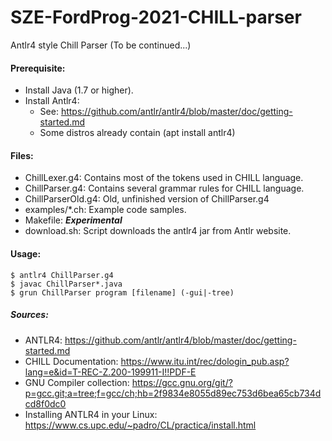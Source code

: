 # SZE-FordProg-2021-CHILL-parser

Antlr4 style Chill Parser (To be continued...)

#### Prerequisite:
- Install Java (1.7 or higher).
- Install Antlr4: 
   - See: https://github.com/antlr/antlr4/blob/master/doc/getting-started.md
   - Some distros already contain (apt install antlr4)

#### Files:
- ChillLexer.g4: Contains most of the tokens used in CHILL language.
- ChillParser.g4: Contains several grammar rules for CHILL language.
- ChillParserOld.g4: Old, unfinished version of ChillParser.g4
- examples/*.ch: Example code samples.
- Makefile: ***Experimental***
- download.sh: Script downloads the antlr4 jar from Antlr website. 
   
#### Usage:
```` 
$ antlr4 ChillParser.g4
$ javac ChillParser*.java
$ grun ChillParser program [filename] (-gui|-tree)
```` 

##### Sources:
- ANTLR4: https://github.com/antlr/antlr4/blob/master/doc/getting-started.md
- CHILL Documentation: https://www.itu.int/rec/dologin_pub.asp?lang=e&id=T-REC-Z.200-199911-I!!PDF-E
- GNU Compiler collection: https://gcc.gnu.org/git/?p=gcc.git;a=tree;f=gcc/ch;hb=2f9834e8055d89ec753d6bea65cb734dcd8f0dc0
- Installing ANTLR4 in your Linux: https://www.cs.upc.edu/~padro/CL/practica/install.html